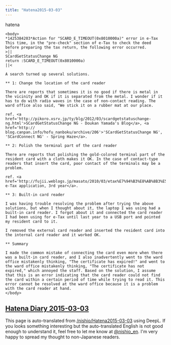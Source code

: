 ```yaml
---
title: "Hatena2015-03-03"
---
```


hatena

```
<body>
*1425384203*Action for "SCARD_E_TIMEOUT(0x8010000a)" error in e-Tax
This time, in the "pre-check" section of e-Tax to check the deed before preparing the tax return, the following error occurred.
>||
SCardGetStatusChange NG
return :SCARD_E_TIMEOUT(0x8010000a)
||<

A search turned up several solutions.

** 1: Change the location of the card reader

There are reports that sometimes it is no good if there is metal in the vicinity and OK if it is separated from the metal. I wonder if it has to do with radio waves in the case of non-contact reading. The ward office also said, "We stick it on a rubber mat at our place.

ref. <a href='http://pikoro.xsrv.jp/ty/blg/2012/03/scardgetstatuschange-ng.html'>SCardGetStatusChange NG - Doukan Yamada's Blog</a>, <a href='http:// blog.canpan.info/hofu_nanboku/archive/206'>'SCardGetStatusChange NG', 'SCardConnect NG' - Spring Haze</a>.

** 2: Polish the terminal part of the card reader

There are reports that polishing the gold-colored terminal part of the resident card with a cloth makes it OK. In the case of contact-type readers that insert the card, poor contact of the terminals may be a problem.

ref. <a href='http://fujii.weblogs.jp/masato/2010/03/etax%E7%94%B3%E8%AB%8B3%E5%B9%B4%E7%9B%AE.html'>@masatofujii: e-Tax application, 3rd year</a>.

** 3: Built-in card reader

I was having trouble resolving the problem after trying the above solutions, but when I thought about it, the laptop I was using had a built-in card reader. I forgot about it and connected the card reader I had been using for e-Tax until last year to a USB port and pointed my resident card to it.

I removed the external card reader and inserted the resident card into the internal card reader and it worked OK.

** Summary

I made the common mistake of connecting the card even more when there was a built-in card reader, and I also inadvertently went to the ward office mistakenly thinking, "The certificate has expired!" and went to the ward office mistakenly thinking, "The certificate has not expired," which annoyed the staff. Based on the solution, I assume that this is an error indicating that the card reader could not find the card within a certain period of time while trying to read it. This error cannot be resolved at the ward office because it is a problem with the card reader at hand.
</body>
```


[Hatena Diary 2015-03-03](https://nishiohirokazu.hatenadiary.org/archive/2015/03/03)
---
This page is auto-translated from [/nishio/Hatena2015-03-03](https://scrapbox.io/nishio/Hatena2015-03-03) using DeepL. If you looks something interesting but the auto-translated English is not good enough to understand it, feel free to let me know at [@nishio_en](https://twitter.com/nishio_en). I'm very happy to spread my thought to non-Japanese readers.